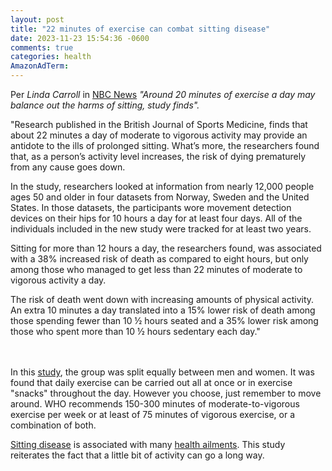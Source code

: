 ```yaml
---
layout: post
title: "22 minutes of exercise can combat sitting disease"
date: 2023-11-23 15:54:36 -0600
comments: true
categories: health
AmazonAdTerm:
---
```

Per *Linda Carroll* in [NBC News](https://www.nbcnews.com/health/health-news/20-minutes-exercise-day-may-balance-harms-sitting-study-finds-rcna121957#:~:text=Health%20news-,Around%2020%20minutes%20of%20exercise%20a%20day%20may%20balance%20out,associated%20with%20extended%20sedentary%20periods) *"Around 20 minutes of exercise a day may balance out the harms of sitting, study finds".*

>
"Research published in the British Journal of Sports Medicine, finds that about 22 minutes a day of moderate to vigorous activity may provide an antidote to the ills of prolonged sitting. What’s more, the researchers found that, as a person’s activity level increases, the risk of dying prematurely from any cause goes down.
>
In the study, researchers looked at information from nearly 12,000 people ages 50 and older in four datasets from Norway, Sweden and the United States. In those datasets, the participants wore movement detection devices on their hips for 10 hours a day for at least four days. All of the individuals included in the new study were tracked for at least two years.
>
Sitting for more than 12 hours a day, the researchers found, was associated with a 38% increased risk of death as compared to eight hours, but only among those who managed to get less than 22 minutes of moderate to vigorous activity a day.
>
The risk of death went down with increasing amounts of physical activity. An extra 10 minutes a day translated into a 15% lower risk of death among those spending fewer than 10 ½  hours seated and a 35% lower risk among those who spent more than 10 ½  hours sedentary each day."

<br><br>
In this [study](https://bjsm.bmj.com/content/57/22/1457), the group was split equally between men and women. It was found that daily exercise can be carried out all at once or in exercise "snacks" throughout the day. However you choose, just remember to move around. WHO recommends 150-300 minutes of moderate-to-vigorous exercise per week or at least of 75 minutes of vigorous exercise, or a combination of both.

[Sitting disease](https://geridoc.net/blog/2021/04/20/is-sitting-really-bad-for-me/) is associated with many [health ailments](https://geridoc.net/blog/2021/04/20/is-sitting-really-bad-for-me/). This study reiterates the fact that a little bit of activity can go a long way.
